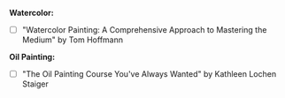 **Watercolor:**

- [ ] "Watercolor Painting: A Comprehensive Approach to Mastering the Medium" by Tom Hoffmann

**Oil Painting:**

- [ ] "The Oil Painting Course You've Always Wanted" by Kathleen Lochen Staiger
